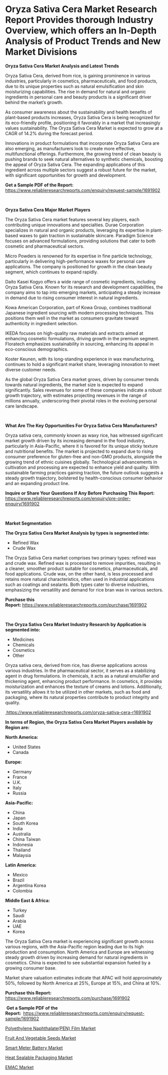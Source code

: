 <p><h1>Oryza Sativa Cera Market Research Report Provides thorough Industry Overview, which offers an In-Depth Analysis of Product Trends and New Market Divisions</h1></p><p><strong>Oryza Sativa Cera Market Analysis and Latest Trends</strong></p>
<p><p>Oryza Sativa Cera, derived from rice, is gaining prominence in various industries, particularly in cosmetics, pharmaceuticals, and food products, due to its unique properties such as natural emulsification and skin moisturizing capabilities. The rise in demand for natural and organic ingredients in personal care and beauty products is a significant driver behind the market’s growth. </p><p>As consumer awareness about the sustainability and health benefits of plant-based products increases, Oryza Sativa Cera is being recognized for its eco-friendly profile, positioning it favorably in a market that increasingly values sustainability. The Oryza Sativa Cera Market is expected to grow at a CAGR of 14.2% during the forecast period. </p><p>Innovations in product formulations that incorporate Oryza Sativa Cera are also emerging, as manufacturers look to create more effective, multifunctional offerings. Furthermore, the growing trend of clean beauty is pushing brands to seek natural alternatives to synthetic chemicals, boosting the appeal of Oryza Sativa Cera. The expanding applications of this ingredient across multiple sectors suggest a robust future for the market, with significant opportunities for growth and development.</p></p>
<p><strong>Get a Sample PDF of the Report:&nbsp;</strong> <a href="https://www.reliableresearchreports.com/enquiry/request-sample/1691902?utm_campaign=117&utm_medium=2&utm_source=Github&utm_content=ia&utm_term=07012025&utm_id=oryza-sativa-cera">https://www.reliableresearchreports.com/enquiry/request-sample/1691902</a></p>
<p>&nbsp;</p>
<p><strong>Oryza Sativa Cera Major Market Players</strong></p>
<p><p>The Oryza Sativa Cera market features several key players, each contributing unique innovations and specialties. Durae Corporation specializes in natural and organic products, leveraging its expertise in plant-based waxes to gain traction in sustainable skincare. Paradigm Science focuses on advanced formulations, providing solutions that cater to both cosmetic and pharmaceutical sectors. </p><p>Micro Powders is renowned for its expertise in fine particle technology, particularly in delivering high-performance waxes for personal care applications. The company is positioned for growth in the clean beauty segment, which continues to expand rapidly.</p><p>Daito Kasei Kogyo offers a wide range of cosmetic ingredients, including Oryza Sativa Cera. Known for its research and development capabilities, the company aims to tap into emerging markets, anticipating a steady increase in demand due to rising consumer interest in natural ingredients.</p><p>Kowa American Corporation, part of Kowa Group, combines traditional Japanese ingredient sourcing with modern processing techniques. This positions them well in the market as consumers gravitate toward authenticity in ingredient selection.</p><p>IKEDA focuses on high-quality raw materials and extracts aimed at enhancing cosmetic formulations, driving growth in the premium segment. Floratech emphasizes sustainability in sourcing, enhancing its appeal in eco-conscious demographics.</p><p>Koster Keunen, with its long-standing experience in wax manufacturing, continues to hold a significant market share, leveraging innovation to meet diverse customer needs.</p><p>As the global Oryza Sativa Cera market grows, driven by consumer trends towards natural ingredients, the market size is expected to expand significantly. Sales revenues for some of these companies indicate a robust growth trajectory, with estimates projecting revenues in the range of millions annually, underscoring their pivotal roles in the evolving personal care landscape.</p></p>
<p>&nbsp;</p>
<p><strong>What Are The Key Opportunities For Oryza Sativa Cera Manufacturers?</strong></p>
<p><p>Oryza sativa cera, commonly known as waxy rice, has witnessed significant market growth driven by its increasing demand in the food industry, particularly in Asia-Pacific, where it is favored for its unique sticky texture and nutritional benefits. The market is projected to expand due to rising consumer preference for gluten-free and non-GMO products, alongside the growing trend of ethnic cuisines globally. Technological advancements in cultivation and processing are expected to enhance yield and quality. With sustainable farming practices gaining traction, the future outlook suggests a steady growth trajectory, bolstered by health-conscious consumer behavior and an expanding product line.</p></p>
<p><strong>Inquire or Share Your Questions If Any Before Purchasing This Report:</strong> <a href="https://www.reliableresearchreports.com/enquiry/pre-order-enquiry/1691902?utm_campaign=117&utm_medium=2&utm_source=Github&utm_content=ia&utm_term=07012025&utm_id=oryza-sativa-cera">https://www.reliableresearchreports.com/enquiry/pre-order-enquiry/1691902</a></p>
<p>&nbsp;</p>
<p><strong>Market Segmentation</strong></p>
<p><strong>The Oryza Sativa Cera Market Analysis by types is segmented into:</strong></p>
<p><ul><li>Refined Wax</li><li>Crude Wax</li></ul></p>
<p><p>The Oryza Sativa Cera market comprises two primary types: refined wax and crude wax. Refined wax is processed to remove impurities, resulting in a cleaner, smoother product suitable for cosmetics, pharmaceuticals, and food applications. Crude wax, on the other hand, is less processed and retains more natural characteristics, often used in industrial applications such as coatings and sealants. Both types cater to diverse industries, emphasizing the versatility and demand for rice bran wax in various sectors.</p></p>
<p><strong>Purchase this Report:&nbsp;</strong><a href="https://www.reliableresearchreports.com/purchase/1691902?utm_campaign=117&utm_medium=2&utm_source=Github&utm_content=ia&utm_term=07012025&utm_id=oryza-sativa-cera">https://www.reliableresearchreports.com/purchase/1691902</a></p>
<p>&nbsp;</p>
<p><strong>The Oryza Sativa Cera Market Industry Research by Application is segmented into:</strong></p>
<p><ul><li>Medicines</li><li>Chemicals</li><li>Cosmetics</li><li>Other</li></ul></p>
<p><p>Oryza sativa cera, derived from rice, has diverse applications across various industries. In the pharmaceutical sector, it serves as a stabilizing agent in drug formulations. In chemicals, it acts as a natural emulsifier and thickening agent, enhancing product performance. In cosmetics, it provides moisturization and enhances the texture of creams and lotions. Additionally, its versatility allows it to be utilized in other markets, such as food and packaging, where its natural properties contribute to product integrity and quality.</p></p>
<p><a href="https://www.reliableresearchreports.com/oryza-sativa-cera-r1691902?utm_campaign=117&utm_medium=2&utm_source=Github&utm_content=ia&utm_term=07012025&utm_id=oryza-sativa-cera">&nbsp;https://www.reliableresearchreports.com/oryza-sativa-cera-r1691902</a></p>
<p><strong>In terms of Region, the Oryza Sativa Cera Market Players available by Region are:</strong></p>
<p>
    <p> <strong> North America: </strong>
        <ul>
            <li>United States</li>
            <li>Canada</li>
        </ul>
        </p> 
    <p> <strong> Europe: </strong>
        <ul>
            <li>Germany</li>
            <li>France</li>
            <li>U.K.</li>
            <li>Italy</li>
            <li>Russia</li>
        </ul>
        </p> 
    <p> <strong> Asia-Pacific: </strong>
        <ul>
            <li>China</li>
            <li>Japan</li>
            <li>South Korea</li>
            <li>India</li>
            <li>Australia</li>
            <li>China Taiwan</li>
            <li>Indonesia</li>
            <li>Thailand</li>
            <li>Malaysia</li>
        </ul>
        </p> 
    <p> <strong> Latin America: </strong>
        <ul>
            <li>Mexico</li>
            <li>Brazil</li>
            <li>Argentina Korea</li>
            <li>Colombia</li>
        </ul>
        </p> 
    <p> <strong> Middle East & Africa: </strong>
        <ul>
            <li>Turkey</li>
            <li>Saudi</li>
            <li>Arabia</li>
            <li>UAE</li>
            <li>Korea</li>
        </ul>
    </p>
    </p>
<p><p>The Oryza Sativa Cera market is experiencing significant growth across various regions, with the Asia-Pacific region leading due to its high production and consumption. North America and Europe are witnessing steady growth driven by increasing demand for natural ingredients in cosmetics. China is expected to see substantial expansion fueled by a growing consumer base. </p><p>Market share valuation estimates indicate that APAC will hold approximately 50%, followed by North America at 25%, Europe at 15%, and China at 10%.</p></p>
<p><strong>Purchase this Report: </strong><a href="https://www.reliableresearchreports.com/purchase/1691902?utm_campaign=117&utm_medium=2&utm_source=Github&utm_content=ia&utm_term=07012025&utm_id=oryza-sativa-cera">https://www.reliableresearchreports.com/purchase/1691902</a></p>
<p>&nbsp;<strong>Get a Sample PDF of the Report:&nbsp;&nbsp;</strong><a href="https://www.reliableresearchreports.com/enquiry/request-sample/1691902?utm_campaign=117&utm_medium=2&utm_source=Github&utm_content=ia&utm_term=07012025&utm_id=oryza-sativa-cera">https://www.reliableresearchreports.com/enquiry/request-sample/1691902</a></p>
<p><strong></strong></p>
<p><p><a href="https://github.com/HobertDavis43/Market-Research-Report-List-1/blob/main/polyethylene-naphthalatepen-film-market.md?utm_campaign=117&utm_medium=2&utm_source=Github&utm_content=ia&utm_term=07012025&utm_id=oryza-sativa-cera">Polyethylene Naphthalate(PEN) Film Market</a></p><p><a href="https://github.com/arvelm4nthig/Market-Research-Report-List-1/blob/main/fruit-and-vegetable-seeds-market.md?utm_campaign=117&utm_medium=2&utm_source=Github&utm_content=ia&utm_term=07012025&utm_id=oryza-sativa-cera">Fruit And Vegetable Seeds Market</a></p><p><a href="https://github.com/jaquelynhasenaue8/Market-Research-Report-List-1/blob/main/smart-meter-battery-market.md?utm_campaign=117&utm_medium=2&utm_source=Github&utm_content=ia&utm_term=07012025&utm_id=oryza-sativa-cera">Smart Meter Battery Market</a></p><p><a href="https://github.com/AshikRahman991/Market-Research-Report-List-1/blob/main/heat-sealable-packaging-market.md?utm_campaign=117&utm_medium=2&utm_source=Github&utm_content=ia&utm_term=07012025&utm_id=oryza-sativa-cera">Heat Sealable Packaging Market</a></p><p><a href="https://github.com/AlisaRowe24/Market-Research-Report-List-1/blob/main/emac-market.md?utm_campaign=117&utm_medium=2&utm_source=Github&utm_content=ia&utm_term=07012025&utm_id=oryza-sativa-cera">EMAC Market</a></p></p>